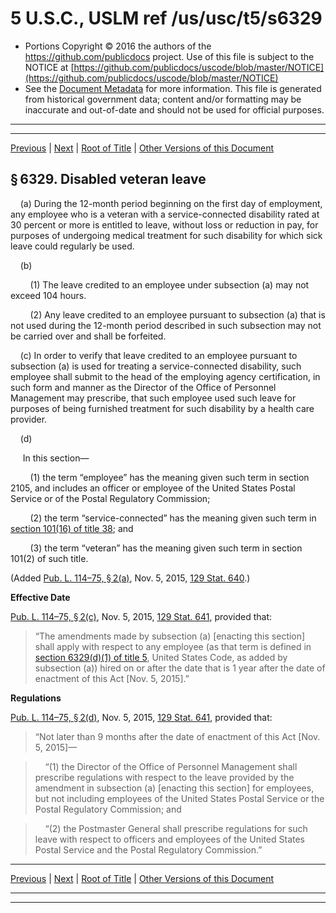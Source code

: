 ---
---

# 5 U.S.C., USLM ref /us/usc/t5/s6329

* Portions Copyright © 2016 the authors of the https://github.com/publicdocs project.
  Use of this file is subject to the NOTICE at [https://github.com/publicdocs/uscode/blob/master/NOTICE](https://github.com/publicdocs/uscode/blob/master/NOTICE)
* See the [Document Metadata](././../../../../../../..//README.md) for more information.
  This file is generated from historical government data; content and/or formatting may be inaccurate and out-of-date and should not be used for official purposes.

----------
----------

[Previous](./../../../../../../..//us/usc/t5/ptIII/sptE/ch63/schII/m__us_usc_t5_s6328.md) | [Next](./../../../../../../..//us/usc/t5/ptIII/sptE/ch63/schIII/m__us_usc_t5_ptIII_sptE_ch63_schIII.md) | [Root of Title](./../../../../../../../) | [Other Versions of this Document](https://publicdocs.github.io/go/links?ns=uslm&ref=%2Fus%2Fusc%2Ft5%2Fs6329)

## § 6329. Disabled veteran leave

    (a) During the 12-month period beginning on the first day of employment, any employee who is a veteran with a service-connected disability rated at 30 percent or more is entitled to leave, without loss or reduction in pay, for purposes of undergoing medical treatment for such disability for which sick leave could regularly be used.

    (b)

        (1) The leave credited to an employee under subsection (a) may not exceed 104 hours.

        (2) Any leave credited to an employee pursuant to subsection (a) that is not used during the 12-month period described in such subsection may not be carried over and shall be forfeited.

    (c) In order to verify that leave credited to an employee pursuant to subsection (a) is used for treating a service-connected disability, such employee shall submit to the head of the employing agency certification, in such form and manner as the Director of the Office of Personnel Management may prescribe, that such employee used such leave for purposes of being furnished treatment for such disability by a health care provider.

    (d)

     In this section—

        (1) the term “employee” has the meaning given such term in section 2105, and includes an officer or employee of the United States Postal Service or of the Postal Regulatory Commission;

        (2) the term “service-connected” has the meaning given such term in [section 101(16) of title 38][/us/usc/t38/s101/16]; and

        (3) the term “veteran” has the meaning given such term in section 101(2) of such title.

(Added [Pub. L. 114–75, § 2(a)][/us/pl/114/75/s2/a], Nov. 5, 2015, [129 Stat. 640][/us/stat/129/640].)

 __Effective Date__ 

[Pub. L. 114–75, § 2(c)][/us/pl/114/75/s2/c], Nov. 5, 2015, [129 Stat. 641][/us/stat/129/641], provided that: 

> “The amendments made by subsection (a) \[enacting this section\] shall apply with respect to any employee (as that term is defined in [section 6329(d)(1) of title 5][/us/usc/t5/s6329/d/1], United States Code, as added by subsection (a)) hired on or after the date that is 1 year after the date of enactment of this Act \[Nov. 5, 2015\].”

 __Regulations__ 

[Pub. L. 114–75, § 2(d)][/us/pl/114/75/s2/d], Nov. 5, 2015, [129 Stat. 641][/us/stat/129/641], provided that: 

> “Not later than 9 months after the date of enactment of this Act \[Nov. 5, 2015\]—

>     “(1) the Director of the Office of Personnel Management shall prescribe regulations with respect to the leave provided by the amendment in subsection (a) \[enacting this section\] for employees, but not including employees of the United States Postal Service or the Postal Regulatory Commission; and

>     “(2) the Postmaster General shall prescribe regulations for such leave with respect to officers and employees of the United States Postal Service and the Postal Regulatory Commission.”

----------

[Previous](./../../../../../../..//us/usc/t5/ptIII/sptE/ch63/schII/m__us_usc_t5_s6328.md) | [Next](./../../../../../../..//us/usc/t5/ptIII/sptE/ch63/schIII/m__us_usc_t5_ptIII_sptE_ch63_schIII.md) | [Root of Title](./../../../../../../../) | [Other Versions of this Document](https://publicdocs.github.io/go/links?ns=uslm&ref=%2Fus%2Fusc%2Ft5%2Fs6329)

----------
----------

[/us/usc/t38/s101/16]: https://publicdocs.github.io/go/links?ns=uslm&ref=%2Fus%2Fusc%2Ft38%2Fs101%2F16
[/us/pl/114/75/s2/a]: https://publicdocs.github.io/go/links?ns=uslm&ref=%2Fus%2Fpl%2F114%2F75%2Fs2%2Fa
[/us/stat/129/640]: https://publicdocs.github.io/go/links?ns=uslm&ref=%2Fus%2Fstat%2F129%2F640
[/us/pl/114/75/s2/c]: https://publicdocs.github.io/go/links?ns=uslm&ref=%2Fus%2Fpl%2F114%2F75%2Fs2%2Fc
[/us/stat/129/641]: https://publicdocs.github.io/go/links?ns=uslm&ref=%2Fus%2Fstat%2F129%2F641
[/us/usc/t5/s6329/d/1]: https://publicdocs.github.io/go/links?ns=uslm&ref=%2Fus%2Fusc%2Ft5%2Fs6329%2Fd%2F1
[/us/pl/114/75/s2/d]: https://publicdocs.github.io/go/links?ns=uslm&ref=%2Fus%2Fpl%2F114%2F75%2Fs2%2Fd
[/us/stat/129/641]: https://publicdocs.github.io/go/links?ns=uslm&ref=%2Fus%2Fstat%2F129%2F641



